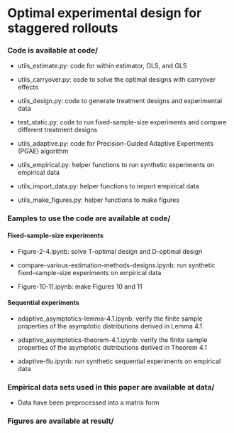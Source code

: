 # Optimal experimental design for staggered rollouts

### Code is available at code/

- utils_estimate.py: code for within estimator, OLS, and GLS

- utils_carryover.py: code to solve the optimal designs with carryover effects

- utils_design.py: code to generate treatment designs and experimental data

- test_static.py: code to run fixed-sample-size experiments and compare different treatment designs

- utils_adaptive.py: code for Precision-Guided Adaptive Experiments (PGAE) algorithm

- utils_empirical.py: helper functions to run synthetic experiments on empirical data

- utils_import_data.py: helper functions to import empirical data

- utils_make_figures.py: helper functions to make figures

### Eamples to use the code are available at code/

#### Fixed-sample-size experiments 

- Figure-2-4.ipynb: solve T-optimal design and D-optimal design

- compare-various-estimation-methods-designs.ipynb: run synthetic fixed-sample-size experiments on empirical data

- Figure-10-11.ipynb: make Figures 10 and 11

#### Sequential experiments

- adaptive_asymptotics-lemma-4.1.ipynb: verify the finite sample properties of the asymptotic distributions derived in Lemma 4.1

- adaptive_asymptotics-theorem-4.1.ipynb: verify the finite sample properties of the asymptotic distributions derived in Theorem 4.1

- adaptive-flu.ipynb: run synthetic sequential experiments on empirical data


### Empirical data sets used in this paper are available at data/

- Data have been preprocessed into a matrix form

### Figures are available at result/
